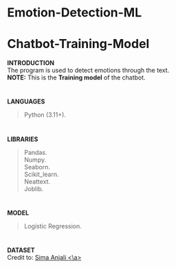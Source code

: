 # Emotion-Detection-ML

# Chatbot-Training-Model
**INTRODUCTION<br>**
The program is used to detect emotions through the text.<br>
**NOTE:** This is the **Training model** of the chatbot.
#
**LANGUAGES**
> Python (3.11+).
#
**LIBRARIES**
> Pandas.<br>
> Numpy.<br>
> Seaborn.<br>
> Scikit_learn.<br>
> Neattext.<br>
> Joblib.<br>
#
**MODEL**
> Logistic Regression.
#
**DATASET<br>**
Credit to:
<a href="https://www.kaggle.com/datasets/simaanjali/emotion-analysis-based-on-text"> Sima Anjali <\a>
